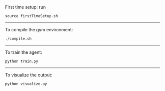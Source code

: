 First time setup: run
```
source firstTimeSetup.sh
```

---

To compile the gym environment:
```
./compile.sh
```

---

To train the agent:
```
python train.py
```

---

To visualize the output:
```
python visualize.py
```

